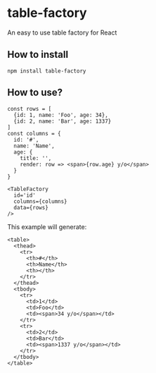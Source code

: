 # table-factory

An easy to use table factory for React

## How to install

```
npm install table-factory
```

## How to use?

```
const rows = [
  {id: 1, name: 'Foo', age: 34},
  {id: 2, name: 'Bar', age: 1337}
]
const columns = {
  id: '#',
  name: 'Name',
  age: {
    title: '',
    render: row => <span>{row.age} y/o</span>
  }
}

<TableFactory
  id='id'
  columns={columns}
  data={rows}
/>
```

This example will generate:

```
<table>
  <thead>
    <tr>
      <th>#</th>
      <th>Name</th>
      <th></th>
    </tr>
  </thead>
  <tbody>
    <tr>
      <td>1</td>
      <td>Foo</td>
      <td><span>34 y/o</span></td>
    </tr>
    <tr>
      <td>2</td>
      <td>Bar</td>
      <td><span>1337 y/o</span></td>
    </tr>
  </tbody>
</table>
```
